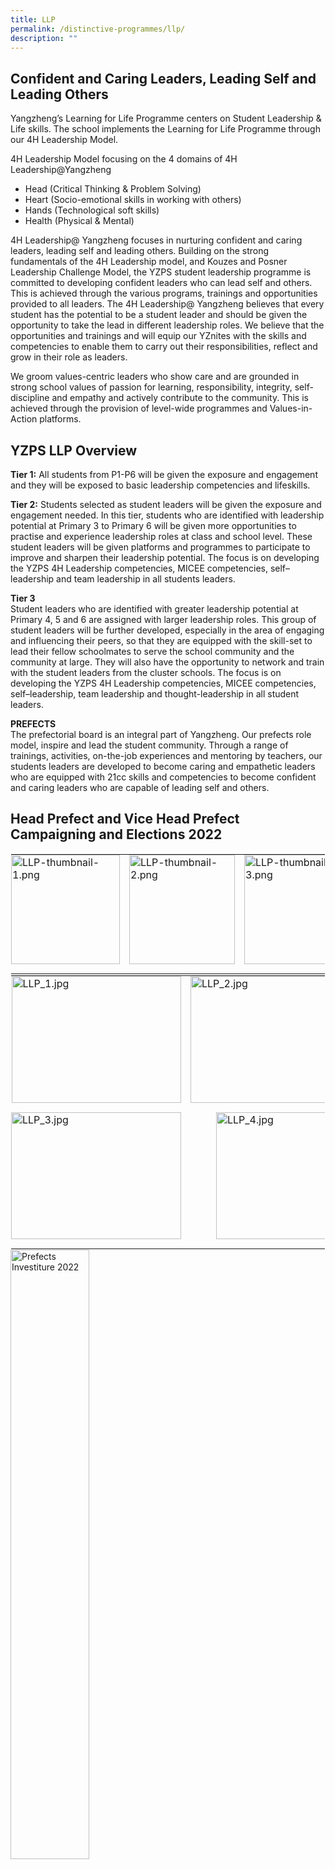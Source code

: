 ```yaml
---
title: LLP
permalink: /distinctive-programmes/llp/
description: ""
---
```

Confident and Caring Leaders, Leading Self and Leading Others
-------------------------------------------------------------

Yangzheng’s Learning for Life Programme centers on Student Leadership &amp; Life skills. The school implements the Learning for Life Programme through our 4H Leadership Model.

  

4H Leadership Model focusing on the 4 domains of 4H Leadership@Yangzheng

*   Head (Critical Thinking &amp; Problem Solving)
*   Heart (Socio-emotional skills in working with others)
*   Hands (Technological soft skills)
*   Health (Physical &amp; Mental)

  

4H Leadership@ Yangzheng focuses in nurturing confident and caring leaders, leading self and leading others. Building on the strong fundamentals of the 4H Leadership model, and Kouzes and Posner Leadership Challenge Model, the YZPS student leadership programme is committed to developing confident leaders who can lead self and others. This is achieved through the various programs, trainings and opportunities provided to all leaders. The 4H Leadership@ Yangzheng believes that every student has the potential to be a student leader and should be given the opportunity to take the lead in different leadership roles. We believe that the opportunities and trainings and will equip our YZnites with the skills and competencies to enable them to carry out their responsibilities, reflect and grow in their role as leaders.

  

We groom values-centric leaders who show care and are grounded in strong school values of passion for learning, responsibility, integrity, self-discipline and empathy and actively contribute to the community. This is achieved through the provision of level-wide programmes and Values-in-Action platforms.

YZPS LLP Overview
-----------------

**Tier 1:**&nbsp;All students from P1-P6 will be given the exposure and engagement and they will be exposed to basic leadership competencies and lifeskills.

  

**Tier 2:**&nbsp;Students selected as student leaders will be given the exposure and engagement needed. In this tier, students who are identified with leadership potential at Primary 3 to Primary 6 will be given more opportunities to practise and experience leadership roles at class and school level. These student leaders will be given platforms and programmes to participate to improve and sharpen their leadership potential. The focus is on developing the YZPS 4H Leadership competencies, MICEE competencies, self–leadership and team leadership in all students leaders.

  

**Tier 3** <br>
Student leaders who are identified with greater leadership potential at Primary 4, 5 and 6 are assigned with larger leadership roles. This group of student leaders will be further developed, especially in the area of engaging and influencing their peers, so that they are equipped with the skill-set to lead their fellow schoolmates to serve the school community and the community at large. They will also have the opportunity to network and train with the student leaders from the cluster schools. The focus is on developing the YZPS 4H Leadership competencies, MICEE competencies, self–leadership, team leadership and thought-leadership in all student leaders.

  

**PREFECTS** <br>
The prefectorial board is an integral part of Yangzheng. Our prefects role model, inspire and lead the student community. Through a range of trainings, activities, on-the-job experiences and mentoring by teachers, our students leaders are developed to become caring and empathetic leaders who are equipped with 21cc skills and competencies to become confident and caring leaders who are capable of leading self and others.

Head Prefect and Vice Head Prefect Campaigning and Elections 2022
-----------------------------------------------------------------

<table style="margin: auto; outline: 0px; padding: 0px; border-collapse: collapse; clear: both; border: 1px solid transparent; table-layout: fixed;" class="ive_eobj_center ives_tab_kosong"><tbody style="margin: 0px; outline: 0px; padding: 0px;"><tr style="margin: 0px; outline: 0px; padding: 0px;"><td style="margin: 0px; outline: 0px; padding: 0px 15px 15px 0px; vertical-align: top;"><img style="margin: auto; outline: 0px; padding: 0px; border: none; max-width: 100%; clear: both; display: block; width: 174px; height: 175px;" class="ive_eobj_center" alt="LLP-thumbnail-1.png" src="![](/images/LLP-thumbnail-1.png)"></td><td style="margin: 0px; outline: 0px; padding: 0px 15px 15px 0px; vertical-align: top;"><img style="margin: auto; outline: 0px; padding: 0px; border: none; max-width: 100%; clear: both; display: block; width: 169px; height: 175px;" class="ive_eobj_center" alt="LLP-thumbnail-2.png" src="![](/images/LLP-thumbnail-2.png)"></td><td style="margin: 0px; outline: 0px; padding: 0px 15px 15px 0px; vertical-align: top;"><img style="margin: auto; outline: 0px; padding: 0px; border: none; max-width: 100%; clear: both; display: block; width: 178px; height: 175px;" class="ive_eobj_center" alt="LLP-thumbnail-3.png" src="![](/images/LLP-thumbnail-3.png)"></td><td style="margin: 0px; outline: 0px; padding: 0px 15px 15px 0px; vertical-align: top;"><img style="margin: auto; outline: 0px; padding: 0px; border: none; max-width: 100%; clear: both; display: block; width: 163px; height: 175px;" class="ive_eobj_center" alt="LLP-thumbnail-4.png" src="![](/images/LLP-thumbnail-4.png)"></td><td style="margin: 0px; outline: 0px; padding: 0px 15px 15px 0px; vertical-align: top;"><img style="margin: auto; outline: 0px; padding: 0px; border: none; max-width: 100%; clear: both; display: block; width: 138px; height: 175px;" class="ive_eobj_center" alt="LLP-thumbnail-5.png" src="![](/images/LLP-thumbnail-5.png)"></td></tr></tbody></table>

  

<table style="margin: auto; outline: 0px; padding: 0px; border-collapse: collapse; clear: both; border: 1px solid transparent; table-layout: fixed;" class="ive_eobj_center ives_tab_kosong"><tbody style="margin: 0px; outline: 0px; padding: 0px;"><tr style="margin: 0px; outline: 0px; padding: 0px;"><td style="margin: 0px; outline: 0px; padding: 0px 15px 15px 0px; vertical-align: top;"><img style="margin: auto; outline: 0px; padding: 0px; border: none; max-width: 100%; clear: both; display: block; width: 271px; height: 203px;" class="ive_eobj_center" alt="LLP_1.jpg" width="100%" src="![](/images/LLP_1.jpeg)"></td><td style="margin: 0px; outline: 0px; padding: 0px 15px 15px 0px; vertical-align: top;"><img style="margin: auto; outline: 0px; padding: 0px; border: none; max-width: 100%; clear: both; display: block; width: 272px; height: 203px;" class="ive_eobj_center" alt="LLP_2.jpg" src="![](/images/LLP_2.jpeg)"></td></tr><tr style="margin: 0px; outline: 0px; padding: 0px;"><td style="margin: 0px; outline: 0px; padding: 0px 15px 15px 0px; vertical-align: top;"><img style="margin: auto; outline: 0px; padding: 0px; border: none; max-width: 100%; clear: both; display: block; width: 272px; height: 203px;" class="ive_eobj_center" alt="LLP_3.jpg" src="![](/images/LLP_3.jpeg)"></td><td style="margin: 0px; outline: 0px; padding: 0px 15px 15px 0px; vertical-align: top;"><img style="margin: auto; outline: 0px; padding: 0px; border: none; max-width: 100%; clear: both; display: block; width: 190px; height: 203px;" class="ive_eobj_center" alt="LLP_4.jpg" width="100%" src="![](/images/LLP_4.jpeg)"></td></tr></tbody></table>


<style>  
img {  
  display: block;  
  margin-left: auto;  
  margin-right: auto;  
}  
</style>  
<body><img src="![](/images/Prefects%20Investiture%202022.jpeg)" alt="Prefects Investiture 2022" style="width:50%;">  
  
</body>  
<br>

  

This year, 44 prefects and 7 prefect leaders went through the Prefects Investiture. The Prefect leaders had the opportunity to go through the election process where they had to campaign, make a speech and perform confidently in an interview by the school leaders.

  

We take great pleasure in announcing the results:

<table style="margin: 0px 10px 0px 0px; outline: 0px; padding: 0px; border-collapse: collapse; float: left; border: 1px solid transparent; table-layout: fixed;" class="ive_eobj_left ives_tab_kosong"><tbody style="margin: 0px; outline: 0px; padding: 0px;"><tr style="margin: 0px; outline: 0px; padding: 0px;"><td style="margin: 0px; outline: 0px; padding: 0px 15px 15px 0px; vertical-align: top;" width="150px"><div style="margin: 0px; outline: 0px; padding: 0px; line-height: 24px !important; color: rgb(48, 48, 48); font-family: Archivo, sans-serif; font-size: 16px; font-weight: 400;"><b style="margin: 0px; outline: 0px; padding: 0px;">Head Prefect:</b></div></td><td style="margin: 0px; outline: 0px; padding: 0px 15px 15px 0px; vertical-align: top;"><div style="margin: 0px; outline: 0px; padding: 0px; line-height: 24px !important; color: rgb(48, 48, 48); font-family: Archivo, sans-serif; font-size: 16px; font-weight: 400;">L TARUN</div></td></tr><tr style="margin: 0px; outline: 0px; padding: 0px;"><td style="margin: 0px; outline: 0px; padding: 0px 15px 15px 0px; vertical-align: top;"><div style="margin: 0px; outline: 0px; padding: 0px; line-height: 24px !important; color: rgb(48, 48, 48); font-family: Archivo, sans-serif; font-size: 16px; font-weight: 400;"><b style="margin: 0px; outline: 0px; padding: 0px;">Vice Head Prefect:</b></div></td><td style="margin: 0px; outline: 0px; padding: 0px 15px 15px 0px; vertical-align: top;"><div style="margin: 0px; outline: 0px; padding: 0px; line-height: 24px !important; color: rgb(48, 48, 48); font-family: Archivo, sans-serif; font-size: 16px; font-weight: 400;">OH YU TONG</div></td></tr><tr style="margin: 0px; outline: 0px; padding: 0px;"><td style="margin: 0px; outline: 0px; padding: 0px 15px 15px 0px; vertical-align: top;" valign="top"><div style="margin: 0px; outline: 0px; padding: 0px; line-height: 24px !important; color: rgb(48, 48, 48); font-family: Archivo, sans-serif; font-size: 16px; font-weight: 400;"><b style="margin: 0px; outline: 0px; padding: 0px;">Prefect Leaders:</b></div></td><td style="margin: 0px; outline: 0px; padding: 0px 15px 15px 0px; vertical-align: top;"><div style="margin: 0px; outline: 0px; padding: 0px; line-height: 24px !important; color: rgb(48, 48, 48); font-family: Archivo, sans-serif; font-size: 16px; font-weight: 400;">ARLYNN LEE YI LIN</div><div style="margin: 0px; outline: 0px; padding: 0px; line-height: 24px !important; color: rgb(48, 48, 48); font-family: Archivo, sans-serif; font-size: 16px; font-weight: 400;">FOO YUHAN</div><div style="margin: 0px; outline: 0px; padding: 0px; line-height: 24px !important; color: rgb(48, 48, 48); font-family: Archivo, sans-serif; font-size: 16px; font-weight: 400;">LEE JOEY</div><div style="margin: 0px; outline: 0px; padding: 0px; line-height: 24px !important; color: rgb(48, 48, 48); font-family: Archivo, sans-serif; font-size: 16px; font-weight: 400;">RAMESH PRASHITHA</div><div style="margin: 0px; outline: 0px; padding: 0px; line-height: 24px !important; color: rgb(48, 48, 48); font-family: Archivo, sans-serif; font-size: 16px; font-weight: 400;">TAN XUAN RU</div></td></tr></tbody></table>

Cyber Wellness Leaders
----------------------

YZPS Cyber Wellness Leaders must lead by example, be role models by understanding their roles as CW Leaders and gain greater awareness of Cyber Wellness related issues.

  

YZPS Cyber Wellness Leaders will serve as agents of change in the school by

*   Promoting Cyber Wellness among YZnites
*   Raising awareness of Cyber safety issues among YZnites

  

Through their active involvement, the Cyber Wellness Leaders will influence fellow YZnites to behave and respond to Cyber Wellness related matters in ways befitting of a Responsible Yznite and a Caring Friend.

Cyber Wellness Leaders Training
-------------------------------

P5 and P6 Cyber Wellness leaders attended the Cyber-Wellness Leaders Training. The Cyber Wellness leaders learnt about the importance of their roles and to see themselves as agents of change in the school. Through the training, the leaders also gained greater awareness and knowledge of cyber wellness related issues such as managing device usage and cyber bullying.  
  

<table style="margin: auto; outline: 0px; padding: 0px; border-collapse: collapse; clear: both; border: 1px solid transparent; table-layout: fixed;" class="ive_eobj_center ives_tab_kosong"><tbody style="margin: 0px; outline: 0px; padding: 0px;"><tr style="margin: 0px; outline: 0px; padding: 0px;"><td style="margin: 0px; outline: 0px; padding: 0px 15px 15px 0px; vertical-align: top;"><img style="margin: auto; outline: 0px; padding: 0px; border: none; max-width: 100%; clear: both; display: block; width: 161px; height: 249px;" class="ive_eobj_center" alt="Cyber Wellness Leaders Training_1.png" src="![](/images/Cyber%20Wellness%20Leaders%20Training_1.png)"></td><td style="margin: 0px; outline: 0px; padding: 0px 15px 15px 0px; vertical-align: top;"><img style="margin: auto; outline: 0px; padding: 0px; border: none; max-width: 100%; clear: both; display: block; width: 147px; height: 249px;" class="ive_eobj_center" alt="Cyber Wellness Leaders Training_2.png" src="![](/images/Cyber%20Wellness%20Leaders%20Training_2.png)"></td><td style="margin: 0px; outline: 0px; padding: 0px 15px 15px 0px; vertical-align: top;"><img style="margin: auto; outline: 0px; padding: 0px; border: none; max-width: 100%; clear: both; display: block; width: 183px; height: 249px;" class="ive_eobj_center" alt="Cyber Wellness Leaders Training_3.png" src="![](/images/Cyber%20Wellness%20Leaders%20Training_3.png)"></td></tr></tbody></table>


<style>  
img {  
  display: block;  
  margin-left: auto;  
  margin-right: auto;  
}  
</style>  
<body><img src="![](/images/Internet%20Addiction%20-%20Managing%20Our%20Device%20Usage.jpeg)" alt="Internet Addiction - Managing Our Device Usage" style="width:50%;">  
  
</body>  
<br>

YZnites’ Voice
--------------

In 2021, the Prefects embarked on a project to understand and improve Recess Experience in Yangzheng using Design Thinking.

  

As part of the project, pupils were interviewed and invited to participate in a survey and given the opportunity to vote for the suggestions of their choice.

The Prefects then got into teams to implement the suggestions in in 2021 and 2022.

  

<table style="margin: auto; outline: 0px; padding: 0px; border-collapse: collapse; clear: both; border: 1px solid transparent; table-layout: fixed;" class="ive_eobj_center ives_tab_kosong"><tbody style="margin: 0px; outline: 0px; padding: 0px;"><tr style="margin: 0px; outline: 0px; padding: 0px;"><td style="margin: 0px; outline: 0px; padding: 0px 15px 15px 0px; vertical-align: top;"><img style="margin: auto; outline: 0px; padding: 0px; border: none; max-width: 100%; clear: both; display: block; width: 288px; height: 234px;" class="ive_eobj_center" alt="Yznites Voice_1.png" src="![](/images/Yznites%20Voice_1.png)"></td><td style="margin: 0px; outline: 0px; padding: 0px 15px 15px 0px; vertical-align: top;"><img style="margin: auto; outline: 0px; padding: 0px; border: none; max-width: 100%; clear: both; display: block; width: 301px; height: 234px;" class="ive_eobj_center" alt="Yznites Voice_2.jpg" src="![](/images/Yznites%20Voice_2.jpeg)"></td><td style="margin: 0px; outline: 0px; padding: 0px 15px 15px 0px; vertical-align: top;"><img style="margin: auto; outline: 0px; padding: 0px; border: none; max-width: 100%; clear: both; display: block; width: 207px; height: 234px;" class="ive_eobj_center" alt="Yznites Voice_3.jpg" src="![](/images/Yznites%20Voice_3.jpeg)"></td></tr></tbody></table>

  

*   Bean bags, skipping ropes, cones, soft balls and traditional games like five stones, chapteh etc were provided by the school for UPLAY.
*   Pupils got to pre-order the food before recess to reduce the waiting time to buy food during recess.
*   Pupils got to watch documentaries, cartoons and listen to music in the school canteen during recess and lunch.

Digital Portfolio for Leaders
-----------------------------

This year the leaders have embarked on a journey to create Digital Portfolio which will capture their learning as leaders, chart their growth, build their skills and knowledge, and enhance creativity over time. By building their individual Digital portfolios the leaders will gain the autonomy and responsibility to develop their own digital portfolios, which allows them to own their learning and development.

  

During the process, Leaders will be also be taught how to use Google slides and Canva etc to build their Digital Portfolios to enhance the leaders’ technological skills.

  

<table style="margin: auto; outline: 0px; padding: 0px; border-collapse: collapse; clear: both; border: 1px solid transparent; table-layout: fixed;" class="ive_eobj_center ives_tab_kosong"><tbody style="margin: 0px; outline: 0px; padding: 0px;"><tr style="margin: 0px; outline: 0px; padding: 0px;"><td style="margin: 0px; outline: 0px; padding: 0px 15px 15px 0px; vertical-align: top;"><img style="margin: auto; outline: 0px; padding: 0px; border: none; max-width: 100%; clear: both; display: block; width: 162px; height: 235px;" class="ive_eobj_center" alt="Digital Portfolio for Leaders_1.jpg" src="![](/images/Digital%20Portfolio%20for%20Leaders_1.jpeg)"></td><td style="margin: 0px; outline: 0px; padding: 0px 15px 15px 0px; vertical-align: top;"><img style="margin: auto; outline: 0px; padding: 0px; border: none; max-width: 100%; clear: both; display: block; width: 197px; height: 235px;" class="ive_eobj_center" alt="Digital Portfolio for Leaders_2.png" src="![](/images/Digital%20Portfolio%20for%20Leaders_2.png)"></td><td style="margin: 0px; outline: 0px; padding: 0px 15px 15px 0px; vertical-align: top;"><img style="margin: auto; outline: 0px; padding: 0px; border: none; max-width: 100%; clear: both; display: block; width: 183px; height: 235px;" class="ive_eobj_center" alt="Digital Portfolio for Leaders_5.jpg" src="![](/images/Digital%20Portfolio%20for%20Leaders_5.jpeg)"></td><td style="margin: 0px; outline: 0px; padding: 0px 15px 15px 0px; vertical-align: top;"><img style="margin: auto; outline: 0px; padding: 0px; border: none; max-width: 100%; clear: both; display: block; width: 149px; height: 235px;" class="ive_eobj_center" alt="Digital Portfolio for Leaders_6.jpg" src="![](/images/Digital%20Portfolio%20for%20Leaders_6.jpeg)"></td></tr></tbody></table>

<table style="margin: auto; outline: 0px; padding: 0px; border-collapse: collapse; clear: both; border: 1px solid transparent; table-layout: fixed;" class="ive_eobj_center ives_tab_kosong"><tbody style="margin: 0px; outline: 0px; padding: 0px;"><tr style="margin: 0px; outline: 0px; padding: 0px;"><td style="margin: 0px; outline: 0px; padding: 0px 15px 15px 0px; vertical-align: top;"><img style="margin: auto; outline: 0px; padding: 0px; border: none; max-width: 100%; clear: both; display: block; width: 336px; height: 235px;" class="ive_eobj_center" alt="Digital Portfolio for Leaders_3.png" src="![](/images/Digital%20Portfolio%20for%20Leaders_3.png)"></td><td style="margin: 0px; outline: 0px; padding: 0px 15px 15px 0px; vertical-align: top;"><img style="margin: auto; outline: 0px; padding: 0px; border: none; max-width: 100%; clear: both; display: block; width: 314px; height: 235px;" class="ive_eobj_center" alt="Digital Portfolio for Leaders_4.png" src="![](/images/Digital%20Portfolio%20for%20Leaders_4.png)"></td></tr></tbody></table>

  
P6 Prefects attended the Digital Portfolio for leaders sharing. The Prefect leaders shared their Digital Portfolio with the P6 Prefects. Our Ex-Head-Prefect 2021, Anushkka and Vice Head-Prefect 2021, Riven shared their DSA experience (Leadership) and their leadership journey in YZPS and in their respective secondary schools.

Teambuilding and Problem Solving
--------------------------------

<table style="margin: auto; outline: 0px; padding: 0px; border-collapse: collapse; clear: both; border: 1px solid transparent; table-layout: fixed;" class="ive_eobj_center ives_tab_kosong"><tbody style="margin: 0px; outline: 0px; padding: 0px;"><tr style="margin: 0px; outline: 0px; padding: 0px;"><td style="margin: 0px; outline: 0px; padding: 0px 15px 15px 0px; vertical-align: top;"><img style="margin: auto; outline: 0px; padding: 0px; border: none; max-width: 100%; clear: both; display: block; width: 175px; height: 264px;" class="ive_eobj_center" alt="Teambuilding and Problem Solving_1.jpg" src="![](/images/Teambuilding%20and%20Problem%20Solving_1.jpeg)"></td><td style="margin: 0px; outline: 0px; padding: 0px 15px 15px 0px; vertical-align: top;"><img style="margin: auto; outline: 0px; padding: 0px; border: none; max-width: 100%; clear: both; display: block; width: 226px; height: 264px;" class="ive_eobj_center" alt="Teambuilding and Problem Solving_2.png" src="https://yangzhengpri.moe.edu.sg/qql/slot/u703/2022/Distinctive%20Programmes/LLP/Teambuilding%20and%20Problem%20Solving_2.png"></td></tr></tbody></table>

Leaders participated in a teambuilding session where they were required to problem solve to overcome a Domino Challenge.

Lifeskills@YZPS for P1, P2 and P3 pupils
----------------------------------------

Lifeskills@YZPS aims to build abilities for adaptive and positive behaviour that enable YZnites to deal effectively with the demands and challenges of everyday life. The Lifeskills Workshops for P1, P2 and P3 pupils covered personal safety, basic first aid skills, critical and analytical thinking, problem solving, having empathy towards others, building teamwork, effective communication and collaboration with one another. Students are also equipped with technological skills on how to use digital devices to interact and complete tasks using computer-based technologies.

  

<table style="margin: auto; outline: 0px; padding: 0px; border-collapse: collapse; clear: both; border: 1px solid transparent; table-layout: fixed;" class="ive_eobj_center ives_tab_kosong"><tbody style="margin: 0px; outline: 0px; padding: 0px;"><tr style="margin: 0px; outline: 0px; padding: 0px;"><td style="margin: 0px; outline: 0px; padding: 0px 15px 15px 0px; vertical-align: top;"><img style="margin: auto; outline: 0px; padding: 0px; border: none; max-width: 100%; clear: both; display: block; width: 271px; height: 215px;" class="ive_eobj_center" alt="LifeskillsYZPS_1.jpg" src="https://yangzhengpri.moe.edu.sg/qql/slot/u703/2022/Distinctive%20Programmes/LLP/LifeskillsYZPS_1.jpg"></td><td style="margin: 0px; outline: 0px; padding: 0px 15px 15px 0px; vertical-align: top;"><img style="margin: auto; outline: 0px; padding: 0px; border: none; max-width: 100%; clear: both; display: block; width: 182px; height: 215px;" class="ive_eobj_center" alt="LifeskillsYZPS_2.jpg" src="https://yangzhengpri.moe.edu.sg/qql/slot/u703/2022/Distinctive%20Programmes/LLP/LifeskillsYZPS_2.jpg"></td><td style="margin: 0px; outline: 0px; padding: 0px 15px 15px 0px; vertical-align: top;"><img style="margin: auto; outline: 0px; padding: 0px; border: none; max-width: 100%; clear: both; display: block; width: 162px; height: 215px;" class="ive_eobj_center" alt="LifeskillsYZPS_3.jpg" src="https://yangzhengpri.moe.edu.sg/qql/slot/u703/2022/Distinctive%20Programmes/LLP/LifeskillsYZPS_3.jpg"></td></tr></tbody></table>

P1, P2 and P3 pupils participated in the Lifeskills Training Programme.  

P4 Prefect Training
-------------------

On 1 July, the P4 prefects attended a training to learn more about 4H Leadership@Yangzheng. During the training, the P4 prefects participated in teambuilding activities where they were required to think creatively and communicate with one another to overcome the given challenges.  

<table style="margin: auto; outline: 0px; padding: 0px; border-collapse: collapse; clear: both; border: 1px solid transparent; table-layout: fixed; width: 930px;" class="ive_eobj_center ives_tab_kosong"><tbody style="margin: 0px; outline: 0px; padding: 0px;"><tr style="margin: 0px; outline: 0px; padding: 0px;"><td style="margin: 0px; outline: 0px; padding: 0px 15px 15px 0px; vertical-align: top; width: 60px;"><img style="margin: 0px 10px 0px 0px; outline: 0px; padding: 0px; border: none; max-width: 100%; float: left; width: 299px; height: 189px;" class="ive_eobj_left" alt="P4 Prefect Training_01.jpg" src="https://yangzhengpri.moe.edu.sg/qql/slot/u703/Departments/Student%20Leadership/2022/P4%20Prefect%20Training_01.jpg"><br style="margin: 0px; outline: 0px; padding: 0px;"></td><td style="margin: 0px; outline: 0px; padding: 0px 15px 15px 0px; vertical-align: top; width: 60px;"><img style="margin: 0px 10px 0px 0px; outline: 0px; padding: 0px; border: none; max-width: 100%; float: left;" class="ive_eobj_left" alt="P4 Prefect Training_02.jpg" src="https://yangzhengpri.moe.edu.sg/qql/slot/u703/Departments/Student%20Leadership/2022/P4%20Prefect%20Training_02.jpg"><br style="margin: 0px; outline: 0px; padding: 0px;"></td><td style="margin: 0px; outline: 0px; padding: 0px 15px 15px 0px; vertical-align: top; width: 60px;"><img style="margin: 0px 10px 0px 0px; outline: 0px; padding: 0px; border: none; max-width: 100%; float: left;" class="ive_eobj_left" alt="P4 Prefect Training_03.jpg" src="https://yangzhengpri.moe.edu.sg/qql/slot/u703/Departments/Student%20Leadership/2022/P4%20Prefect%20Training_03.jpg"><br style="margin: 0px; outline: 0px; padding: 0px;"></td></tr></tbody></table>